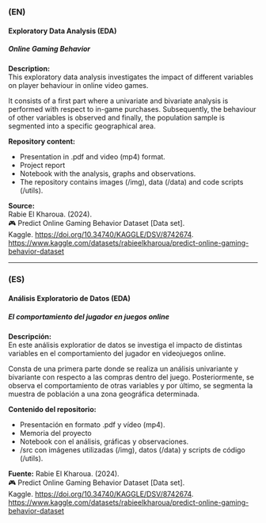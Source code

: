 ### (EN) 
#### Exploratory Data Analysis (EDA)
##### Online Gaming Behavior

**Description:**  
This exploratory data analysis investigates the impact of different variables on player behaviour in online video games.  
  
It consists of a first part where a univariate and bivariate analysis is performed with respect to in-game purchases. Subsequently, the behaviour of other variables is observed and finally, the population sample is segmented into a specific geographical area. 

**Repository content:**  
- Presentation in .pdf and video (mp4) format.
- Project report
- Notebook with the analysis, graphs and observations.
- The repository contains images (/img), data (/data) and code scripts (/utils).

**Source:**  
Rabie El Kharoua. (2024).  
🎮 Predict Online Gaming Behavior Dataset [Data set].  
Kaggle. https://doi.org/10.34740/KAGGLE/DSV/8742674.  
https://www.kaggle.com/datasets/rabieelkharoua/predict-online-gaming-behavior-dataset   

--------------------------------------------------------------------------------------------------------------------------------------------------------------------
### (ES)
#### Análisis Exploratorio de Datos (EDA)
##### El comportamiento del jugador en juegos online

**Descripción:**  
En este análisis exploratior de datos se investiga el impacto de distintas variables en el comportamiento del jugador en videojuegos online.  
  
Consta de una primera parte donde se realiza un análisis univariante y bivariante con respecto a las compras dentro del juego. Posteriormente, se observa el comportamiento de otras variables y por último, se segmenta la muestra de población a una zona geográfica determinada.  

**Contenido del repositorio:**
- Presentación en formato .pdf y vídeo (mp4).  
- Memoria del proyecto
- Notebook con el análisis, gráficas y observaciones.
- /src con imágenes utilizadas (/img), datos (/data) y scripts de código (/utils).

**Fuente:**
Rabie El Kharoua. (2024).  
🎮 Predict Online Gaming Behavior Dataset [Data set].  
Kaggle. https://doi.org/10.34740/KAGGLE/DSV/8742674.  
https://www.kaggle.com/datasets/rabieelkharoua/predict-online-gaming-behavior-dataset


